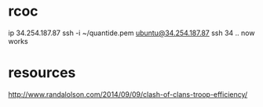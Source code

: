 # rcoc
ip 34.254.187.87
ssh -i ~/quantide.pem ubuntu@34.254.187.87 
ssh 34 .. now works

# resources
http://www.randalolson.com/2014/09/09/clash-of-clans-troop-efficiency/

